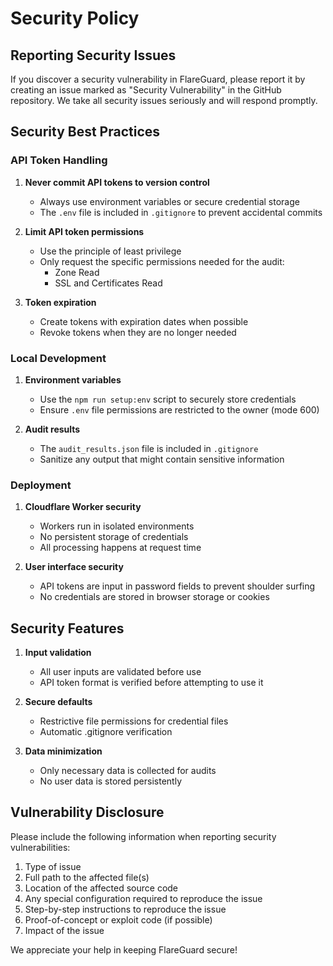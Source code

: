 # Security Policy

## Reporting Security Issues

If you discover a security vulnerability in FlareGuard, please report it by creating an issue marked as "Security Vulnerability" in the GitHub repository. We take all security issues seriously and will respond promptly.

## Security Best Practices

### API Token Handling

1. **Never commit API tokens to version control**
   - Always use environment variables or secure credential storage
   - The `.env` file is included in `.gitignore` to prevent accidental commits

2. **Limit API token permissions**
   - Use the principle of least privilege
   - Only request the specific permissions needed for the audit:
     - Zone Read
     - SSL and Certificates Read

3. **Token expiration**
   - Create tokens with expiration dates when possible
   - Revoke tokens when they are no longer needed

### Local Development

1. **Environment variables**
   - Use the `npm run setup:env` script to securely store credentials
   - Ensure `.env` file permissions are restricted to the owner (mode 600)

2. **Audit results**
   - The `audit_results.json` file is included in `.gitignore`
   - Sanitize any output that might contain sensitive information

### Deployment

1. **Cloudflare Worker security**
   - Workers run in isolated environments
   - No persistent storage of credentials
   - All processing happens at request time

2. **User interface security**
   - API tokens are input in password fields to prevent shoulder surfing
   - No credentials are stored in browser storage or cookies

## Security Features

1. **Input validation**
   - All user inputs are validated before use
   - API token format is verified before attempting to use it

2. **Secure defaults**
   - Restrictive file permissions for credential files
   - Automatic .gitignore verification

3. **Data minimization**
   - Only necessary data is collected for audits
   - No user data is stored persistently

## Vulnerability Disclosure

Please include the following information when reporting security vulnerabilities:

1. Type of issue
2. Full path to the affected file(s)
3. Location of the affected source code
4. Any special configuration required to reproduce the issue
5. Step-by-step instructions to reproduce the issue
6. Proof-of-concept or exploit code (if possible)
7. Impact of the issue

We appreciate your help in keeping FlareGuard secure! 
